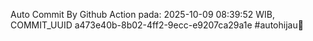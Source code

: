 Auto Commit By Github Action pada: 2025-10-09 08:39:52 WIB, COMMIT_UUID a473e40b-8b02-4ff2-9ecc-e9207ca29a1e #autohijau🗿
